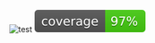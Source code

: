 ![test](https://github.com/AntonioMakdissi/pythonWpoetry/actions/workflows/auto_test.yml/badge.svg)
![coverage badge](./coverage.svg)
<!-- ![coverage](https://github.com/AntonioMakdissi/pythonWpoetry/coverage.svg) -->
